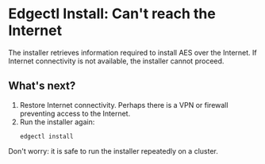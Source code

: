 # Edgectl Install: Can't reach the Internet

The installer retrieves information required to install AES over the Internet. If Internet connectivity is not available, the installer cannot proceed. 

## What's next?

1. Restore Internet connectivity. Perhaps there is a VPN or firewall preventing access to the Internet.
2. Run the installer again:
   ```shell
   edgectl install
   ```

Don't worry: it is safe to run the installer repeatedly on a cluster.

